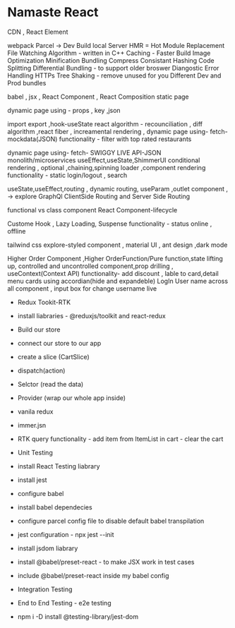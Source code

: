 # Namaste React




CDN , React Element 



webpack
Parcel ->
Dev Build
local Server
HMR = Hot Module Replacement
File Watching Algorithm - written in C++
Caching - Faster Build
Image Optimization
Minification
Bundling
Compress
Consistant Hashing
Code Splitting
Differential Bundling - to support older broswer 
Diangostic
Error Handling
HTTPs
Tree Shaking - remove unused for you
Different Dev and Prod bundles



babel , jsx , React Component , React Composition 
 static page

 dynamic page using - props , key ,json


import export ,hook-useState
react algorithm - recounciliation , diff algorithm ,react fiber , increamental rendering , 
dynamic page using- fetch- mockdata(JSON)
functionality - filter with top rated restaurants


dynamic page using- fetch- SWIGGY LIVE API-JSON
monolith/microservices
useEffect,useState,ShimmerUI
conditional rendering , optional ,chaining,spinning loader ,component rendering
functionality - static login/logout , search 


useState,useEffect,routing , dynamic routing, useParam ,outlet component , -> explore GraphQl
ClientSide Routing and Server Side Routing

functional vs class component
React Component-lifecycle


Custome Hook , Lazy Loading, Suspense
functionality - status online , offline


tailwind css
explore-styled component , material UI , ant design ,dark mode


Higher Order Component ,Higher OrderFunction/Pure function,state lifting up,
controlled and uncontrolled component,prop drilling , useContext(Context API)
functionality- add discount , lable to card,detail menu cards using accordian(hide and expandeble)
               LogIn User name across all component , input box for change username live 


- Redux Tookit-RTK
- install liabraries - @reduxjs/toolkit and react-redux
- Build our store
- connect our store to our app
- create a slice (CartSlice)
- dispatch(action)
- Selctor (read the data)
- Provider (wrap our whole app inside)
- vanila redux
- immer.jsn
- RTK query
functionality - add item from ItemList in cart
              - clear the cart



- Unit Testing
 - install React Testing liabrary
  - install jest
  - configure babel
  - install babel dependecies
  - configure parcel config file to disable default babel transpilation
  - jest configuration - npx jest --init
   - install jsdom liabrary
-  install @babel/preset-react - to make JSX work in test cases
- include @babel/preset-react inside my babel config
- Integration Testing
- End to End Testing - e2e testing
- npm i -D install @testing-library/jest-dom

